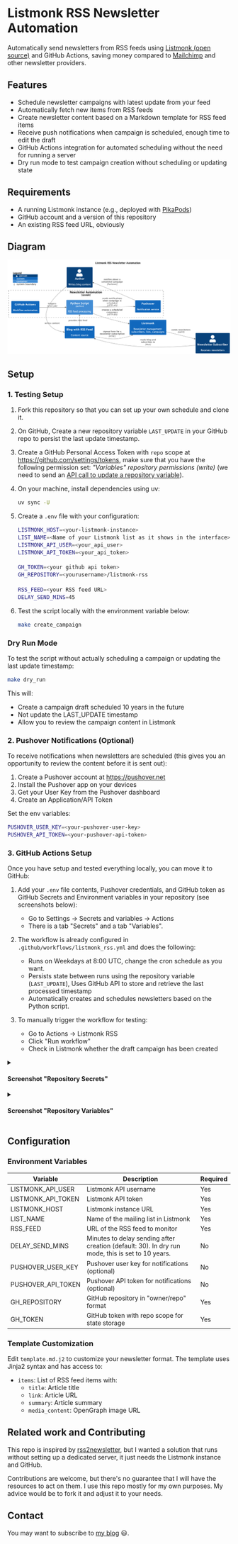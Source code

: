 # Listmonk RSS Newsletter Automation

Automatically send newsletters from RSS feeds using [Listmonk (open
source)](https://listmonk.app) and GitHub Actions, saving money compared to
[Mailchimp](https://mailchimp.com/features/rss-to-email/) and other newsletter
providers.

## Features

- Schedule newsletter campaigns with latest update from your feed
- Automatically fetch new items from RSS feeds
- Create newsletter content based on a Markdown template for RSS feed items
- Receive push notifications when campaign is scheduled, enough time to
  edit the draft
- GitHub Actions integration for automated scheduling without the need for
  running a server
- Dry run mode to test campaign creation without scheduling or updating state

## Requirements

- A running Listmonk instance (e.g., deployed with
  [PikaPods](https://www.pikapods.com))
- GitHub account and a version of this repository
- An existing RSS feed URL, obviously

## Diagram

![Architecture](assets/C4/architecture.png)

## Setup

### 1. Testing Setup

1. Fork this repository so that you can set up your own schedule and clone it.

2. On GitHub, Create a new repository variable `LAST_UPDATE` in your GitHub
   repo to persist the last update timestamp.

3. Create a GitHub Personal Access Token with `repo` scope at
   <https://github.com/settings/tokens>, make sure that you have the following
   permission set: *"Variables" repository permissions (write)* (we need to
   send an [API call to update a repository
   variable](https://docs.github.com/en/rest/actions/variables?apiVersion=2022-11-28#update-a-repository-variable)).

4. On your machine, install dependencies using uv:
   ```bash
   uv sync -U
   ```

5. Create a `.env` file with your configuration:
   ```bash
   LISTMONK_HOST=<your-listmonk-instance>
   LIST_NAME=<Name of your Listmonk list as it shows in the interface>
   LISTMONK_API_USER=<your_api_user>
   LISTMONK_API_TOKEN=<your_api_token>

   GH_TOKEN=<your github api token>
   GH_REPOSITORY=<yourusername>/listmonk-rss

   RSS_FEED=<your RSS feed URL>
   DELAY_SEND_MINS=45
   ```

6. Test the script locally with the environment variable below:
   ```bash
   make create_campaign
   ```

### Dry Run Mode

To test the script without actually scheduling a campaign or updating the last update timestamp:

```bash
make dry_run
```

This will:
- Create a campaign draft scheduled 10 years in the future
- Not update the LAST_UPDATE timestamp
- Allow you to review the campaign content in Listmonk

### 2. Pushover Notifications (Optional)

To receive notifications when newsletters are scheduled (this gives you an
  opportunity to review the content before it is sent out):

1. Create a Pushover account at https://pushover.net
2. Install the Pushover app on your devices
3. Get your User Key from the Pushover dashboard
4. Create an Application/API Token

Set the env variables:

```bash
PUSHOVER_USER_KEY=<your-pushover-user-key>
PUSHOVER_API_TOKEN=<your-pushover-api-token>
```

### 3. GitHub Actions Setup

Once you have setup and tested everything locally, you can move it to GitHub:

1. Add your `.env` file contents, Pushover credentials, and GitHub token as
   GitHub Secrets and Environment variables in your repository (see screenshots
   below):
   - Go to Settings → Secrets and variables → Actions
   - There is a tab "Secrets" and a tab "Variables".
   
2. The workflow is already configured in `.github/workflows/listmonk_rss.yml`
   and does the following:
   - Runs on Weekdays at 8:00 UTC, change the cron schedule as you want.
   - Persists state between runs using the repository variable (`LAST_UPDATE`),
     Uses GitHub API to store and retrieve the last processed timestamp
   - Automatically creates and schedules newsletters based on the Python
     script.

3. To manually trigger the workflow for testing:
   - Go to Actions → Listmonk RSS
   - Click "Run workflow"
   - Check in Listmonk whether the draft campaign has been created


<details>
<summary>
    
#### Screenshot "Repository Secrets"
    
</summary>

![](attachments/2025-02-07_18-25-19.png)

</details>

<details>
<summary>
    
#### Screenshot "Repository Variables"

</summary>

![](attachments/2025-02-07_18-26-12.png)

</details>

## Configuration

### Environment Variables

| Variable              | Description                                      | Required |
|-----------------------|--------------------------------------------------|----------|
| LISTMONK_API_USER     | Listmonk API username                            | Yes      |
| LISTMONK_API_TOKEN    | Listmonk API token                               | Yes      |
| LISTMONK_HOST         | Listmonk instance URL                            | Yes      |
| LIST_NAME             | Name of the mailing list in Listmonk             | Yes      |
| RSS_FEED              | URL of the RSS feed to monitor                   | Yes      |
| DELAY_SEND_MINS        | Minutes to delay sending after creation (default: 30). In dry run mode, this is set to 10 years. | No       |
| PUSHOVER_USER_KEY     | Pushover user key for notifications (optional)   | No       |
| PUSHOVER_API_TOKEN    | Pushover API token for notifications (optional)  | No       |
| GH_REPOSITORY         | GitHub repository in "owner/repo" format        | Yes      |
| GH_TOKEN              | GitHub token with repo scope for state storage  | Yes      |

### Template Customization

Edit `template.md.j2` to customize your newsletter format. The template uses Jinja2 syntax and has access to:

- `items`: List of RSS feed items with:
  - `title`: Article title
  - `link`: Article URL
  - `summary`: Article summary
  - `media_content`: OpenGraph image URL


## Related work and Contributing

This repo is inspired by
[rss2newsletter](https://github.com/ElliotKillick/rss2newsletter), but I wanted
a solution that runs without setting up a dedicated server, it just needs the
Listmonk instance and GitHub.

Contributions are welcome, but there's no guarantee that I will have the
resources to act on them. I use this repo mostly for my own purposes. My advice
would be to fork it and adjust it to your needs.

## Contact

You may want to subscribe to [my blog](https://blog.heuel.org) 😃.

